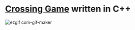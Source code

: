 # [Crossing Game](https://www.youtube.com/watch?v=zDcCAftX_Ec&t=153s) written in C++
![ezgif com-gif-maker](https://user-images.githubusercontent.com/83217673/153833368-d15e4e91-6fff-4b01-8452-52c0618815b2.gif)
